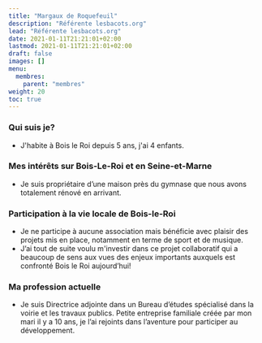 ```yaml
---
title: "Margaux de Roquefeuil"
description: "Référente lesbacots.org"
lead: "Référente lesbacots.org"
date: 2021-01-11T21:21:01+02:00
lastmod: 2021-01-11T21:21:01+02:00
draft: false
images: []
menu:
  membres:
    parent: "membres"
weight: 20
toc: true
---
```


### Qui suis je?

- J'habite à Bois le Roi depuis 5 ans, j'ai 4 enfants. 

### Mes intérêts sur Bois-Le-Roi et en Seine-et-Marne

- Je suis propriétaire d’une maison près du gymnase que nous avons totalement rénové en arrivant. 

### Participation à la vie locale de Bois-le-Roi

- Je ne participe à aucune association mais bénéficie avec plaisir des projets mis en place, notamment en terme de sport et de musique.
- J’ai tout de suite voulu m'investir dans ce projet collaboratif qui a beaucoup de sens aux vues des enjeux importants auxquels est confronté Bois le Roi aujourd’hui!

### Ma profession actuelle

- Je suis Directrice adjointe dans un Bureau d’études spécialisé dans la voirie et les travaux publics.
Petite entreprise familiale créée par mon mari il y a 10 ans, je l’ai rejoints dans l’aventure pour participer au développement.
